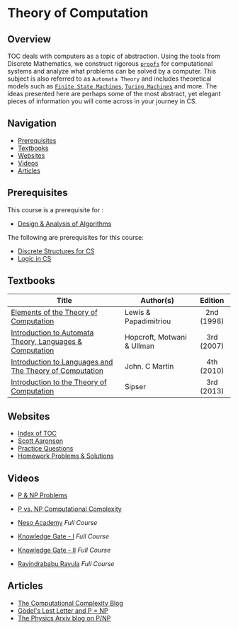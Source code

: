 # Theory of Computation

## Overview
TOC deals with computers as a topic of abstraction. Using the tools from Discrete Mathematics, we construct rigorous [`proofs`](https://en.wikipedia.org/wiki/Mathematical_proof) for computational systems and analyze what problems can be solved by a computer. This subject is also referred to as `Automata Theory` and includes theoretical models such as [`Finite State Machines`](https://brilliant.org/wiki/finite-state-machines/), [`Turing Machines`](https://brilliant.org/wiki/turing-machines/) and more. The ideas presented here are perhaps some of the most abstract, yet elegant pieces of information you will come across in your journey in CS. 

## Navigation

*   [Prerequisites](#prerequisites)
*   [Textbooks](#textbooks)
*   [Websites](#websites)
*   [Videos](#videos)
*   [Articles](#articles)

## Prerequisites
This course is a prerequisite for : 
* [Design & Analysis of Algorithms](../CSF364)

The following are prerequisites for this course:
* [Discrete Structures for CS](../CSF222)
* [Logic in CS](../CSF214)

## Textbooks

| Title | Author(s) | Edition |
| -------------|-------------|:-----:|
| [Elements of the Theory of Computation](https://drive.google.com/open?id=1z_DeXa24LtBEjobo3FgygoVx_qFzIyd1) | Lewis & Papadimitriou | 2nd (1998) |
| [Introduction to Automata Theory, Languages & Computation](https://drive.google.com/open?id=1J37lIwspju4mnKOsiOgW2xKJig_ckknx) | Hopcroft, Motwani & Ullman | 3rd (2007) |
| [Introduction to Languages and The Theory of Computation](https://drive.google.com/open?id=13frawLX1gT_0JnKOiEOnSeoHp-kp9-qO) | John. C Martin | 4th (2010) |
| [Introduction to the Theory of Computation](https://drive.google.com/open?id=1LgHU3Eq1xNsTWgqkkFDd-DoX4Iczlbrt)| Sipser | 3rd (2013) |


## Websites
* [Index of TOC](http://www.krchowdhary.com/toc/)
* [Scott Aaronson](https://www.scottaaronson.com/blog/)
* [Practice Questions](https://web.njit.edu/~marvin/cs341/oldexams/)
* [Homework Problems & Solutions](https://drive.google.com/open?id=1FBZORi3jjLV0tajzllaMQExLqNj6lUlu)


## Videos
* [P & NP Problems](https://www.youtube.com/watch?v=e2cF8a5aAhE&t=10s)
* [P vs. NP Computational Complexity](https://www.youtube.com/watch?v=YX40hbAHx3s)

* [Neso Academy](https://www.youtube.com/watch?v=58N2N7zJGrQ&list=PLBlnK6fEyqRgp46KUv4ZY69yXmpwKOIev) _Full Course_
* [Knowledge Gate - I](https://www.youtube.com/watch?v=i6JhheV01dU&list=PLmXKhU9FNesQe1bKW0w7APAGiJVlQP8Zx) _Full Course_
* [Knowledge Gate - II](https://www.youtube.com/watch?v=00cXiux2Kjk&list=PLmXKhU9FNesSdCsn6YQqu9DmXRMsYdZ2T) _Full Course_
* [Ravindrababu Ravula](https://www.youtube.com/watch?v=eqCkkC9A0Q4&list=PLEbnTDJUr_IdM___FmDFBJBz0zCsOFxfK) _Full Course_

## Articles 

* [The Computational Complexity Blog](https://blog.computationalcomplexity.org/)
* [Gödel's Lost Letter and P = NP ](https://rjlipton.wordpress.com/)
* [The Physics Arxiv blog on P/NP](https://medium.com/the-physics-arxiv-blog/the-astounding-link-between-the-p-np-problem-and-the-quantum-nature-of-universe-7ef5eea6fd7a)




